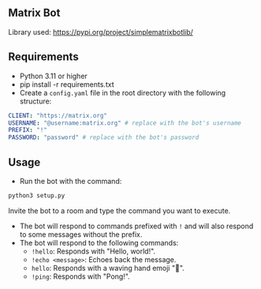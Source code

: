 ## Matrix Bot

Library used: https://pypi.org/project/simplematrixbotlib/

## Requirements
- Python 3.11 or higher
- pip install -r requirements.txt
- Create a `config.yaml` file in the root directory with the following structure:
```yaml
CLIENT: "https://matrix.org"
USERNAME: "@username:matrix.org" # replace with the bot's username
PREFIX: "!"
PASSWORD: "password" # replace with the bot's password
```

## Usage
- Run the bot with the command:
```bash
python3 setup.py
``` 
Invite the bot to a room and type the command you want to execute.
- The bot will respond to commands prefixed with `!` and will also respond to some messages without the prefix.
- The bot will respond to the following commands:
  - `!hello`: Responds with "Hello, world!".
  - `!echo <message>`: Echoes back the message.
  - `hello`: Responds with a waving hand emoji "👋".
  - `!ping`: Responds with "Pong!".
